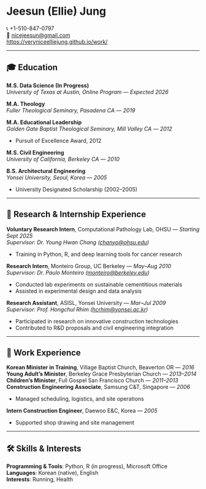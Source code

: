 # Jeesun (Ellie) Jung  
📞 +1-510-847-0797  
📧 nicejeesun@gmail.com  
https://veryniceelliejung.github.io/work/

---

## 🎓 Education  
**M.S. Data Science (In Progress)**  
_University of Texas at Austin, Online Program_ — *Expected 2026*  

**M.A. Theology**  
_Fuller Theological Seminary, Pasadena CA_ — *2019*  

**M.A. Educational Leadership**  
_Golden Gate Baptist Theological Seminary, Mill Valley CA_ — *2012*  
- Pursuit of Excellence Award, 2012  

**M.S. Civil Engineering**  
_University of California, Berkeley CA_ — *2010*  

**B.S. Architectural Engineering**  
_Yonsei University, Seoul, Korea_ — *2005*  
- University Designated Scholarship (2002–2005)  

---

## 🧪 Research & Internship Experience  

**Voluntary Research Intern**, Computational Pathology Lab, OHSU — *Starting Sept 2025*  
_Supervisor: Dr. Young Hwan Chang (chanyo@ohsu.edu)_  
- Training in Python, R, and deep learning tools for cancer research  

**Research Intern**, Monteiro Group, UC Berkeley — *May–Aug 2010*  
_Supervisor: Dr. Paulo Monteiro (monteiro@berkeley.edu)_  
- Conducted lab experiments on sustainable cementitious materials  
- Assisted in experimental design and data analysis  

**Research Assistant**, ASISL, Yonsei University — *Mar–Jul 2009*  
_Supervisor: Prof. Hongchul Rhim (hcrhim@yonsei.ac.kr)_  
- Participated in research on innovative construction technologies  
- Contributed to R&D proposals and civil engineering integration  

---

## 💼 Work Experience  

**Korean Minister in Training**, Village Baptist Church, Beaverton OR — *2016*  
**Young Adult’s Minister**, Berkeley Grace Presbyterian Church — *2013–2014*  
**Children’s Minister**, Full Gospel San Francisco Church — *2011–2013*  
**Construction Engineering Associate**, Samsung C&T, Singapore — *2006*  
- Managed scheduling, logistics, and site operations  

**Intern Construction Engineer**, Daewoo E&C, Korea — *2005*  
- Supported shop drawing and site management  

---

## 🛠 Skills & Interests  
**Programming & Tools**: Python, R (in progress), Microsoft Office  
**Languages**: Korean (native), English  
**Interests**: Running, Health  
